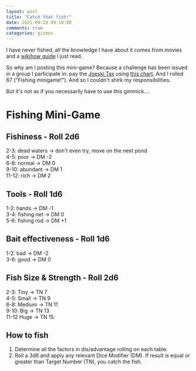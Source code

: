 ```yaml
---
layout: post
title: "Catch that fish!"
date: 2021-09-28 09:10:00
comments: true
categories: gizmos
---
```


I have never fished, all the knowledge I have about it comes from movies and a [wikihow guide](https://www.wikihow.com/Fish) I just read.

So why am I posting this mini-game? Because a challenge has been issued in a group I participate in: pay the [Joeski Tax](https://joeskythedungeonbrawler.wordpress.com/2010/07/12/house-rule-for-osr-and-not-osr-games-people-blogs/) using [this chart](http://throneofsalt.blogspot.com/2020/02/joesky-tax-preparation.html). And I rolled 67 ("Fishing minigame!"). And so I couldn't shirk my responsibilities.

But it's not as if you necessarily have to use this gimmick....

# Fishing Mini-Game

## Fishiness - Roll 2d6

2-3: dead waters -> don't even try, move on the next pond  
4-5: poor -> DM -2  
6-8: normal -> DM 0  
9-10: abundant -> DM 1  
11-12: rich -> DM 2  

## Tools - Roll 1d6

1-2: hands -> DM -1  
3-4: fishing net -> DM 0  
5-6: fishing rod -> DM +1

## Bait effectiveness - Roll 1d6

1-2: bad -> DM -2  
3-6: good -> DM 0

## Fish Size & Strength - Roll 2d6

2-3: Tiny -> TN 7  
4-5: Small -> TN 9  
6-8: Medium -> TN 11  
9-10: Big -> TN 13  
11-12 Huge -> TN 15

## How to fish
1. Determine all the factors in dis/advantage rolling on each table.  
2. Roll a 3d6 and apply any relevant Dice Modifier (DM). If result is equal or greater than Target Number (TN), you catch the fish.